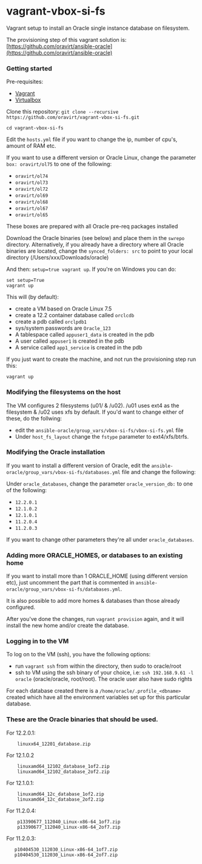 # vagrant-vbox-si-fs
Vagrant setup to install an Oracle single instance database on filesystem.


The provisioning step of this vagrant solution is: [https://github.com/oravirt/ansible-oracle](https://github.com/oravirt/ansible-oracle)

### Getting started

Pre-requisites:

- [Vagrant](https://www.vagrantup.com/)
- [Virtualbox](https://www.virtualbox.org/wiki/Downloads)


Clone this repository:
`git clone --recursive https://github.com/oravirt/vagrant-vbox-si-fs.git`

`cd vagrant-vbox-si-fs`

Edit the `hosts.yml` file if you want to change the ip, number of cpu's, amount of RAM etc.

If you want to use a different version or Oracle Linux, change the parameter `box: oravirt/ol75` to one of the following:

- `oravirt/ol74`
- `oravirt/ol73`
- `oravirt/ol72`
- `oravirt/ol69`
- `oravirt/ol68`
- `oravirt/ol67`
- `oravirt/ol65`

These boxes are prepared with all Oracle pre-req packages installed

Download the Oracle binaries (see below) and place them in the `swrepo` directory. Alternatively, if you already have a directory where all Oracle binaries are located, change the `synced_folders: src` to point to your local directory (/Users/xxx/Downloads/oracle)

And then: `setup=true vagrant up`. If you're on Windows you can do:

```
set setup=True
vagrant up
```

This will (by default):
- create a VM based on Oracle Linux 7.5
- create a 12.2 container database called `orclcdb`
- create a pdb called `orclpdb1`
- sys/system passwords are `Oracle_123`
- A tablespace called `appuser1_data` is created in the pdb
- A user called `appuser1` is created in the pdb
- A service called `app1_service` is created in the pdb

If you just want to create the machine, and not run the provisioning step run this:

`vagrant up`

### Modifying the filesystems on the host

The VM configures 2 filesystems (u01/ & /u02). /u01 uses ext4 as the filesystem & /u02 uses xfs by default. If you'd want to change either of these, do the follwing:

* edit the `ansible-oracle/group_vars/vbox-si-fs/vbox-si-fs.yml` file
* Under `host_fs_layout` change the `fstype` parameter to ext4/xfs/btrfs.


### Modifying the Oracle installation

If you want to install a different version of Oracle, edit the `ansible-oracle/group_vars/vbox-si-fs/databases.yml` file and change the following:

Under `oracle_databases`, change the parameter `oracle_version_db:` to one of the following:

* `12.2.0.1`
* `12.1.0.2`
* `12.1.0.1`
* `11.2.0.4`
* `11.2.0.3`

If you want to change other parameters they're all under `oracle_databases`.



### Adding more ORACLE_HOMES, or databases to an existing home

If you want to install more than 1 ORACLE_HOME (using different version etc), just uncomment the part that is commented in `ansible-oracle/group_vars/vbox-si-fs/databases.yml`.

It is also possible to add more homes & databases than those already configured.


After you've done the changes, run `vagrant provision` again, and it will install the new home and/or create the database.

### Logging in to the VM

To log on to the VM (ssh), you have the following options:
* run `vagrant ssh` from within the directory, then sudo to oracle/root
* ssh to VM using the ssh binary of your choice, i.e: `ssh 192.168.9.61 -l oracle` (oracle/oracle, root/root). The oracle user also have sudo rights

For each database created there is a `/home/oracle/.profile_<dbname>` created which have all the environment variables set up for this particular database.

### These are the Oracle binaries that should be used.

For 12.2.0.1:
```
    linuxx64_12201_database.zip
 ```

For 12.1.0.2
```
    linuxamd64_12102_database_1of2.zip
    linuxamd64_12102_database_2of2.zip
 ```

For 12.1.0.1:
```
    linuxamd64_12c_database_1of2.zip
    linuxamd64_12c_database_2of2.zip
 ```

For 11.2.0.4:
```
    p13390677_112040_Linux-x86-64_1of7.zip
    p13390677_112040_Linux-x86-64_2of7.zip
 ```

 For 11.2.0.3:
 ```
    p10404530_112030_Linux-x86-64_1of7.zip
    p10404530_112030_Linux-x86-64_2of7.zip
 ```
